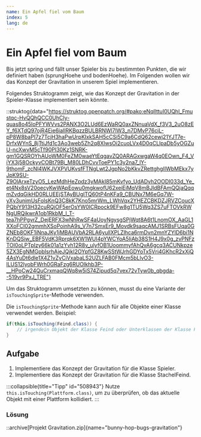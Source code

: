 ```yaml
---
name: Ein Apfel fiel vom Baum
index: 5
lang: de
---
```


# Ein Apfel fiel vom Baum

Bis jetzt spring und fällt unser Spieler bis zu bestimmten Punkten, die wir definiert haben (sprungHoehe und bodenHoehe). Im Folgenden wollen wir das Konzept der Gravitation in unserem Spiel implementieren.

Folgendes Struktogramm zeigt, wie das Konzept der Gravitation in der Spieler-Klasse implementiert sein könnte.

::struktog{data="https://struktog.openpatch.org/#pako:eNqllttuI0UQhl_Fmustqc-HvQQhQCC0UhCIy-quas8o45loPFYWVvs2PANX3O2LUd6EzWaRQ0axZNnuaVdX_f3V3_2uO8zEY_f6XTdQ97ojR4Eie6iaIlRKBqzzBULBRNWl7lW3_n7DMvP76cjL-pP8W8baPI7z7TcjH3haPwUrpKIxkSAH5cCSi5C9a6CdQ62cewj21YJT7e-DrfxWYnS_8jTtiJfd1c3Ao3web5Zh2q8XlwsOi2cuoLVx4D0qCLlpaDb5yOGZuU-ncXwvM5cTf90PI30Kz1SNRK-gm1GQSROYhAUoWM0FeZM0waeYtEqgavZQ0ARAGxwgaW4q0EOwn_F4_ViYX3j58OckyvCOBt79Bj_M80LDhCvvToePY1c3y2na7_lY-9thomF_zcNl4WKJVXPVUKvsfFTNgLwt2JgpNo2bKkvZRettghgIIWbMEkx7yJpK9SU-Z9OlArxeTzyO5_LezMdhHeZpdz3yMAkI85mKvfyo_UdADvh2OODI033d_Ye_et4Nx8sV20oecyKwWApEowu0mgkwofU62xeiEiMqV8mBJldBFAmQQjaQqqmZvdqGikHD0RLUEEjSTAyBUgITQ60tP4nKFa9_CBUNx7M6eGq7W-yXy3unimUsFoIsKnQ3C8kK7Kno5mrWm_LWhVqx2YHEZCBKDZJRVZCoucXPQbiY913H32cuRQjOF5erOsYW0ICRpock9EFw8g1TU5Wq3ZS7uFTOVkRWNgURQikwrA1ob1RkbM_I_T-tea7hPPgvrZ_DejERFX3wNhRwSF4aUoyNgysgSPjWqt8A6t1LnomOX_AaGL1XXoFCI02gmmhXSoPoinhA9s_V7n7SmxEr9_Movdk9saqcAMJ1SRBsFUqa0GZNEb8OKF1iNnaJKy1jMBAUVbA2RLA6yullXPLZlhca6rmDvn2mnYZYlD6bi1NKnDQSiw_EBF5VdK3Rprqk6XW1WUI4pYWCYoA5IiAb38S1H4J9x0g_zvPNFzTOI0oLPTpIzy66k01a1zYvh12R8v_ulyfOB1UoommyfAhQvA6gcq3ACUNkpze5ZX3EgNMGpbIsrhAjeJQjkI2OYpfGZ8KwSStWJrhGDYoTx5Vri4GKhcR2xXjQ4AsYuDt6dle1X4Z1vZyCiVxabaLS2UZLFAB0FMcm5bLlvO3-lLUS12lyobFWrh0GRaFzg6RUOIkhb3P-__HPoCw24QuCrxmaqQWq8w5iS74Zipud5q7vex72vTyw0b_qbgda--519vr9PxJ_TRE"}

Um das Struktogramm umsetzten zu können, musst du eine Variante der `isTouchingSprite`-Methode verwenden.

Die `isTouchingSprite`-Methode kann auch für alle Objekte einer Klasse verwendet werden. Beispiel:

```java
if(this.isTouching(Feind.class)) {
    // irgendein Objekt der Klasse Feind oder Unterklassen der Klasse Feind wird berührt.
}
```

## Aufgabe

1. Implementiere das Konzept der Gravitation für die Klasse Spieler.
2. Implementiere das Konzept der Gravitation für die Klasse StachelFeind.

:::collapsible{title="Tipp" id="508943"}
Nutze `this.isTouching(Plattform.class)`, um zu überprüfen, ob das aktuelle Objekt mit einer Plattform kollidiert.
:::

### Lösung

::archive[Projekt Gravitation.zip]{name="bunny-hop-bugs-gravitation"}
